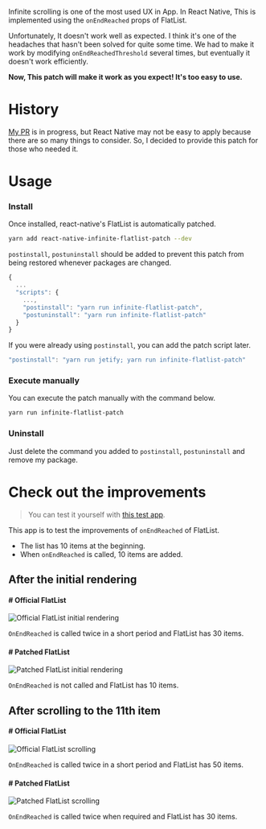 Infinite scrolling is one of the most used UX in App. In React Native, This is implemented using the `onEndReached` props of FlatList.

Unfortunately, It doesn't work well as expected. I think it's one of the headaches that hasn't been solved for quite some time. We had to make it work by modifying `onEndReachedThreshold` several times, but eventually it doesn't work efficiently.

**Now, This patch will make it work as you expect! It's too easy to use.**

# History
[My PR](https://github.com/facebook/react-native/pull/26444) is in progress, but React Native may not be easy to apply because there are so many things to consider. So, I decided to provide this patch for those who needed it.

# Usage

### Install
Once installed, react-native's FlatList is automatically patched.
```bash
yarn add react-native-infinite-flatlist-patch --dev
```

`postinstall`, `postuninstall` should be added to prevent this patch from being restored whenever packages are changed.
```javascript
{
  ...
  "scripts": {
    ...,
    "postinstall": "yarn run infinite-flatlist-patch",
    "postuninstall": "yarn run infinite-flatlist-patch"
  }
}
```

If you were already using `postinstall`, you can add the patch script later.
```javascript
"postinstall": "yarn run jetify; yarn run infinite-flatlist-patch"
```

### Execute manually
You can execute the patch manually with the command below.
```bash
yarn run infinite-flatlist-patch
```

### Uninstall
Just delete the command you added to `postinstall`, `postuninstall` and remove my package.

# Check out the improvements

>You can test it yourself with [this test app](https://github.com/ifsnow/FlatListImprovementTest).

This app is to test the improvements of `onEndReached` of FlatList.

- The list has 10 items at the beginning.
- When `onEndReached` is called, 10 items are added.

## After the initial rendering
#### # Official FlatList
![Official FlatList initial rendering](https://github.com/ifsnow/FlatListImprovementTest/raw/master/screenshots/old_flatlist_initial_renering.png)

`OnEndReached` is called twice in a short period and FlatList has 30 items.

#### # Patched FlatList

![Patched FlatList initial rendering](https://github.com/ifsnow/FlatListImprovementTest/raw/master/screenshots/patched_flatlist_initial_renering.png)

`OnEndReached` is not called and FlatList has 10 items.

## After scrolling to the 11th item
#### # Official FlatList

![Official FlatList scrolling](https://github.com/ifsnow/FlatListImprovementTest/raw/master/screenshots/old_flatlist_scrolling.png)

`OnEndReached` is called twice in a short period and FlatList has 50 items.

#### # Patched FlatList

![Patched FlatList scrolling](https://github.com/ifsnow/FlatListImprovementTest/raw/master/screenshots/patched_flatlist_scrolling.png)

`OnEndReached` is called twice when required and FlatList has 30 items.
